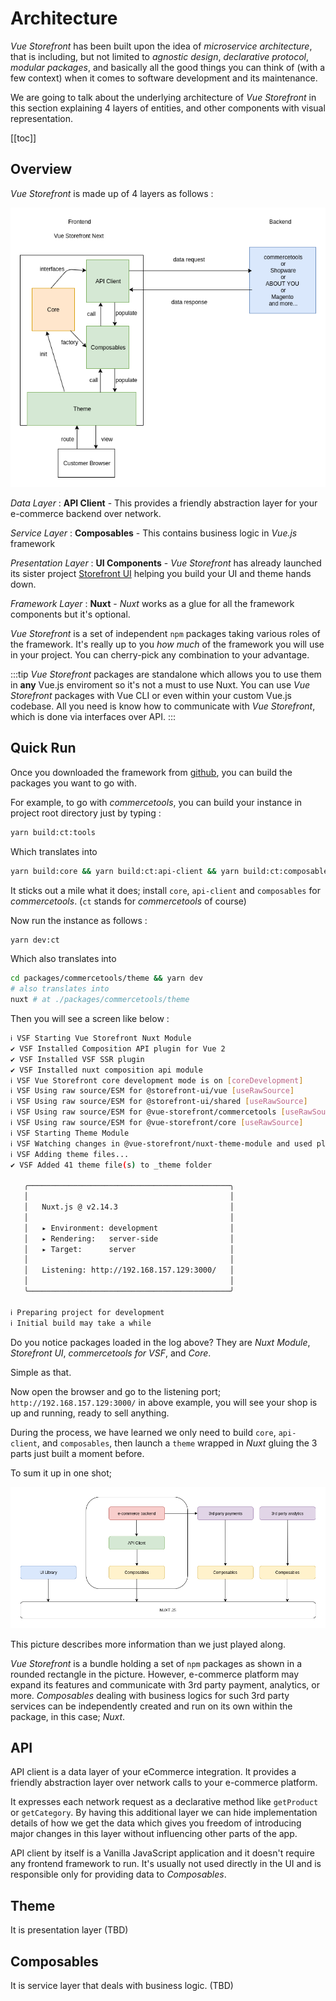 # Architecture

_Vue Storefront_ has been built upon the idea of _microservice architecture_, that is including, but not limited to _agnostic design_, _declarative protocol_, _modular packages_, and basically all the good things you can think of (with a few context) when it comes to software development and its maintenance. 

We are going to talk about the underlying architecture of _Vue Storefront_ in this section explaining 4 layers of entities, and other components with visual representation. 

[[toc]]

## Overview

_Vue Storefront_ is made up of 4 layers as follows : 

![overview](../images/templates.png)

_Data Layer_ : __API Client__ - This provides a friendly abstraction layer for your e-commerce backend over network. 

_Service Layer_ : __Composables__ - This contains business logic in _Vue.js_ framework

_Presentation Layer_ : __UI Components__ - _Vue Storefront_ has already launched its sister project [Storefront UI](https://www.storefrontui.io/) helping you build your UI and theme hands down.

_Framework Layer_ : __Nuxt__ - _Nuxt_ works as a glue for all the framework components but it's optional. 

_Vue Storefront_ is a set of independent `npm` packages taking various roles of the framework. It's really up to you _how much_ of the framework you will use in your project. You can cherry-pick any combination to your advantage. 

:::tip
_Vue Storefront_ packages are standalone which allows you to use them in __any__ Vue.js enviroment so it's not a must to use Nuxt. You can use _Vue Storefront_ packages with Vue CLI or even within your custom Vue.js codebase. All you need is know how to communicate with _Vue Storefront_, which is done via interfaces over API.
:::

## Quick Run

Once you downloaded the framework from [github](https://github.com/DivanteLtd/vue-storefront/tree/next), you can build the packages you want to go with. 

For example, to go with _commercetools_, you can build your instance in project root directory just by typing : 

```bash
yarn build:ct:tools
```

Which translates into 

```bash
yarn build:core && yarn build:ct:api-client && yarn build:ct:composables
```

It sticks out a mile what it does; install `core`, `api-client` and `composables` for _commercetools_. (`ct` stands for _commercetools_ of course)


Now run the instance as follows : 

```bash
yarn dev:ct
```

Which also translates into 

```bash
cd packages/commercetools/theme && yarn dev
# also translates into
nuxt # at ./packages/commercetools/theme
```

Then you will see a screen like below : 
```bash
ℹ VSF Starting Vue Storefront Nuxt Module                                                                         15:00:53
✔ VSF Installed Composition API plugin for Vue 2                                                                  15:00:53
✔ VSF Installed VSF SSR plugin                                                                                    15:00:53
✔ VSF Installed nuxt composition api module                                                                       15:00:54
ℹ VSF Vue Storefront core development mode is on [coreDevelopment]                                                15:00:54
ℹ VSF Using raw source/ESM for @storefront-ui/vue [useRawSource]                                                  15:00:54
ℹ VSF Using raw source/ESM for @storefront-ui/shared [useRawSource]                                               15:00:54
ℹ VSF Using raw source/ESM for @vue-storefront/commercetools [useRawSource]                                       15:00:54
ℹ VSF Using raw source/ESM for @vue-storefront/core [useRawSource]                                                15:00:54
ℹ VSF Starting Theme Module                                                                                       15:00:54
ℹ VSF Watching changes in @vue-storefront/nuxt-theme-module and used platform theme directory                     15:00:54
ℹ VSF Adding theme files...                                                                                       15:00:54
✔ VSF Added 41 theme file(s) to _theme folder                                                                     15:00:54

   ╭─────────────────────────────────────────────╮
   │                                             │
   │   Nuxt.js @ v2.14.3                         │
   │                                             │
   │   ▸ Environment: development                │
   │   ▸ Rendering:   server-side                │
   │   ▸ Target:      server                     │
   │                                             │
   │   Listening: http://192.168.157.129:3000/   │
   │                                             │
   ╰─────────────────────────────────────────────╯

ℹ Preparing project for development                                                                               15:00:57
ℹ Initial build may take a while              
```
Do you notice packages loaded in the log above? They are _Nuxt Module_, _Storefront UI_, _commercetools for VSF_, and _Core_.  

Simple as that.

Now open the browser and go to the listening port; `http://192.168.157.129:3000/` in above example, you will see your shop is up and running, ready to sell anything. 

During the process, we have learned we only need to build `core`, `api-client`, and `composables`, then launch a `theme` wrapped in _Nuxt_ gluing the 3 parts just built a moment before.

To sum it up in one shot;

![birdeye_view](../images/arch2.png)

This picture describes more information than we just played along. 

_Vue Storefront_ is a bundle holding a set of `npm` packages as shown in a rounded rectangle in the picture. However, e-commerce platform may expand its features and communicate with 3rd party payment, analytics, or more. _Composables_ dealing with business logics for such 3rd party services can be independently created and run on its own within the package, in this case; _Nuxt_.

## API
API client is a data layer of your eCommerce integration. It provides a friendly abstraction layer over network calls to your e-commerce platform.

It expresses each network request as a declarative method like `getProduct` or `getCategory`. By having this additional layer we can hide implementation details of how we get the data which gives you freedom of introducing major changes in this layer without influencing other parts of the app.

API client by itself is a Vanilla JavaScript application and it doesn't require any frontend framework to run. It's usually not used directly in the UI and is responsible only for providing data to _Composables_.

## Theme
It is presentation layer (TBD)

## Composables
It is service layer that deals with business logic. (TBD)